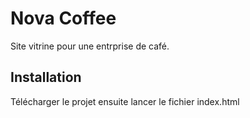 # Nova Coffee

Site vitrine pour une entrprise de café.

## Installation

Télécharger le projet ensuite lancer le fichier index.html